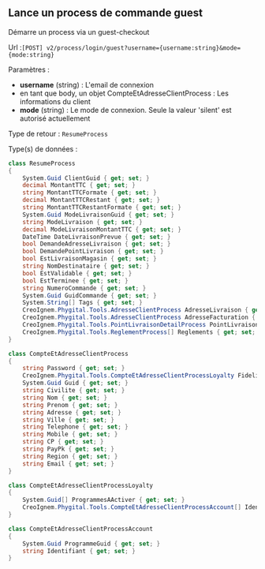 ## <span id='connexionguest'>Lance un process de commande guest</span>

Démarre un process via un guest-checkout

Url :`[POST] v2/process/login/guest?username={username:string}&mode={mode:string}`

Paramètres : 

- **username** (string) : L'email de connexion
- en tant que body, un objet CompteEtAdresseClientProcess : Les informations du client
- **mode** (string) : Le mode de connexion. Seule la valeur 'silent' est autorisé actuellement

Type de retour : `ResumeProcess`

Type(s) de données :

```csharp
class ResumeProcess
{
	System.Guid ClientGuid { get; set; }
	decimal MontantTTC { get; set; }
	string MontantTTCFormate { get; set; }
	decimal MontantTTCRestant { get; set; }
	string MontantTTCRestantFormate { get; set; }
	System.Guid ModeLivraisonGuid { get; set; }
	string ModeLivraison { get; set; }
	decimal ModeLivraisonMontantTTC { get; set; }
	DateTime DateLivraisonPrevue { get; set; }
	bool DemandeAdresseLivraison { get; set; }
	bool DemandePointLivraison { get; set; }
	bool EstLivraisonMagasin { get; set; }
	string NomDestinataire { get; set; }
	bool EstValidable { get; set; }
	bool EstTerminee { get; set; }
	string NumeroCommande { get; set; }
	System.Guid GuidCommande { get; set; }
	System.String[] Tags { get; set; }
	CreoIgnem.Phygital.Tools.AdresseClientProcess AdresseLivraison { get; set; }
	CreoIgnem.Phygital.Tools.AdresseClientProcess AdresseFacturation { get; set; }
	CreoIgnem.Phygital.Tools.PointLivraisonDetailProcess PointLivraisonAdresse { get; set; }
	CreoIgnem.Phygital.Tools.ReglementProcess[] Reglements { get; set; }
}

class CompteEtAdresseClientProcess
{
	string Password { get; set; }
	CreoIgnem.Phygital.Tools.CompteEtAdresseClientProcessLoyalty Fidelite { get; set; }
	System.Guid Guid { get; set; }
	string Civilite { get; set; }
	string Nom { get; set; }
	string Prenom { get; set; }
	string Adresse { get; set; }
	string Ville { get; set; }
	string Telephone { get; set; }
	string Mobile { get; set; }
	string CP { get; set; }
	string PayPk { get; set; }
	string Region { get; set; }
	string Email { get; set; }
}

class CompteEtAdresseClientProcessLoyalty
{
	System.Guid[] ProgrammesAActiver { get; set; }
	CreoIgnem.Phygital.Tools.CompteEtAdresseClientProcessAccount[] IdentifiantsExistants { get; set; }
}

class CompteEtAdresseClientProcessAccount
{
	System.Guid ProgrammeGuid { get; set; }
	string Identifiant { get; set; }
}

```
